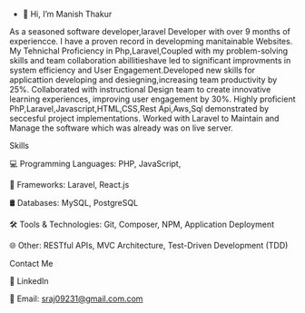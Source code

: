 - 👋 Hi, I’m Manish Thakur
  
As a seasoned software developer,laravel Developer with over 9 months of experiencce. I have a proven record in developming manitainable Websites. My Tehnichal Proficiency
in Php,Laravel,Coupled with my problem-solving skills and team collaboration abillitieshave led to significant improvments in system efficiency and User Engagement.Developed
new skills for applicattion developing and desiegning,increasing team productivity by 25%. Collaborated with instructional Design team to create innovative learning experiences,
improving user engagement by 30%. Highly proficient PhP,Laravel,Javascript,HTML,CSS,Rest Api,Aws,Sql demonstrated by seccesful project implementations. Worked with Laravel to
Maintain and Manage the software which was already was on live server.

Skills

💻 Programming Languages: PHP, JavaScript,

🚀 Frameworks: Laravel, React.js

🛢️ Databases: MySQL, PostgreSQL

🛠️ Tools & Technologies: Git, Composer, NPM, Application Deployment

🌐 Other: RESTful APIs, MVC Architecture, Test-Driven Development (TDD)

Contact Me

💼 LinkedIn

📧 Email: sraj09231@gmail.com.com
